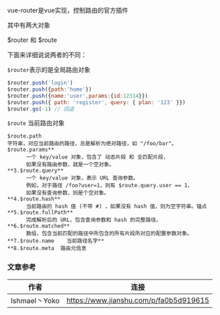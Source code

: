 vue-router是vue实现，控制路由的官方插件

其中有两大对象

$router 和 $route

下面来详细说说两者的不同：

`$router`表示的是全局路由对象

```js
$router.push('login')
$router.push({path:'home'})
$router.push({name:'user',params:{id:12314}})
$router.push({ path: 'register', query: { plan: '123' }})
$router.go(-1) // 回退
```

`$route` 当前路由对象

```
$route.path
字符串，对应当前路由的路径，总是解析为绝对路径，如 "/foo/bar"。
$route.params**
      一个 key/value 对象，包含了 动态片段 和 全匹配片段，
      如果没有路由参数，就是一个空对象。
**3.$route.query**
      一个 key/value 对象，表示 URL 查询参数。
      例如，对于路径 /foo?user=1，则有 $route.query.user == 1，
      如果没有查询参数，则是个空对象。
**4.$route.hash**
      当前路由的 hash 值 (不带 #) ，如果没有 hash 值，则为空字符串。锚点
**5.$route.fullPath**
      完成解析后的 URL，包含查询参数和 hash 的完整路径。
**6.$route.matched**
      数组，包含当前匹配的路径中所包含的所有片段所对应的配置参数对象。
**7.$route.name    当前路径名字**
**8.$route.meta  路由元信息
```

### 文章参考

| 作者          | 连接                                   |
| ------------- | -------------------------------------- |
| Ishmael丶Yoko | https://www.jianshu.com/p/fa0b5d919615 |

